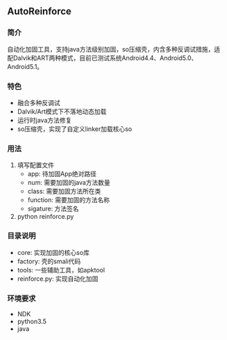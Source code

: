 ## AutoReinforce
### 简介
自动化加固工具，支持java方法级别加固，so压缩壳，内含多种反调试措施，适配Dalvik和ART两种模式，目前已测试系统Android4.4、Android5.0、Android5.1。

### 特色
- 融合多种反调试
- Dalvik/Art模式下不落地动态加载
- 运行时java方法修复
- so压缩壳，实现了自定义linker加载核心so

### 用法

1. 填写配置文件
    - app: 待加固App绝对路径
    - num: 需要加固的java方法数量
    - class: 需要加固方法所在类
    - function: 需要加固的方法名称
    - sigature: 方法签名
2. python reinforce.py

### 目录说明
- core: 实现加固的核心so库
- factory: 壳的smali代码
- tools: 一些辅助工具，如apktool
- reinforce.py: 实现自动化加固

### 环境要求
- NDK
- python3.5
- java
